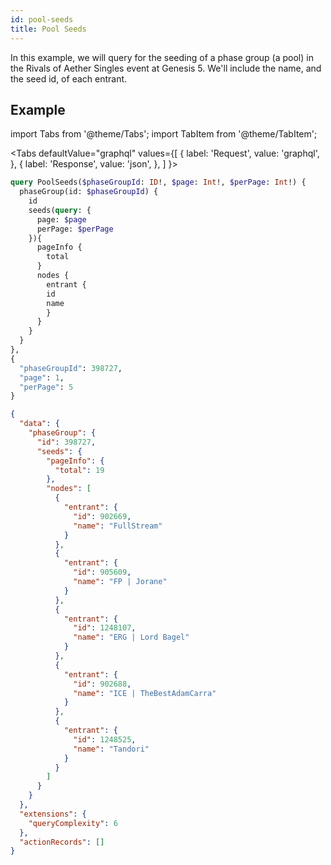 ```yaml
---
id: pool-seeds
title: Pool Seeds
---
```


In this example, we will query for the seeding of a phase group (a pool)
in the Rivals of Aether Singles event at Genesis 5.
We'll include the name, and the seed id, of each entrant.

## Example

import Tabs from '@theme/Tabs';
import TabItem from '@theme/TabItem';

<Tabs
defaultValue="graphql"
values={[
{ label: 'Request', value: 'graphql', },
{ label: 'Response', value: 'json', },
]
}>
<TabItem value="graphql">

```graphql
query PoolSeeds($phaseGroupId: ID!, $page: Int!, $perPage: Int!) {
  phaseGroup(id: $phaseGroupId) {
    id
    seeds(query: {
      page: $page
      perPage: $perPage
    }){
      pageInfo {
        total
      }
      nodes {
        entrant {
        id
        name
        }
      }
    }
  }
},
{
  "phaseGroupId": 398727,
  "page": 1,
  "perPage": 5
}
```

</TabItem>

<TabItem value="json">

```json
{
  "data": {
    "phaseGroup": {
      "id": 398727,
      "seeds": {
        "pageInfo": {
          "total": 19
        },
        "nodes": [
          {
            "entrant": {
              "id": 902669,
              "name": "FullStream"
            }
          },
          {
            "entrant": {
              "id": 905609,
              "name": "FP | Jorane"
            }
          },
          {
            "entrant": {
              "id": 1248107,
              "name": "ERG | Lord Bagel"
            }
          },
          {
            "entrant": {
              "id": 902688,
              "name": "ICE | TheBestAdamCarra"
            }
          },
          {
            "entrant": {
              "id": 1248525,
              "name": "Tandori"
            }
          }
        ]
      }
    }
  },
  "extensions": {
    "queryComplexity": 6
  },
  "actionRecords": []
}
```

</TabItem>
</Tabs>
